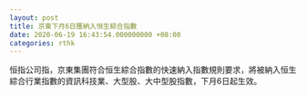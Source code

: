 ```yaml
---
layout: post
title: 京東下月6日獲納入恒生綜合指數
date: 2020-06-19 16:43:54.000000000 +08:00
categories: rthk
---
```


恒指公司指，京東集團符合恒生綜合指數的快速納入指數規則要求，將被納入恒生綜合行業指數的資訊科技業、大型股、大中型股指數，下月6日起生效。
